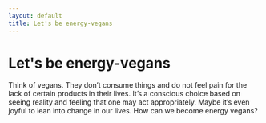 ```yaml
---
layout: default
title: Let's be energy-vegans
---
```


# Let's be energy-vegans 

Think of vegans. They don’t consume things and do not feel pain for the lack of certain products in their lives. It’s a conscious choice based on seeing reality and feeling that one may act appropriately. Maybe it’s even joyful to lean into change in our lives. How can we become energy vegans?